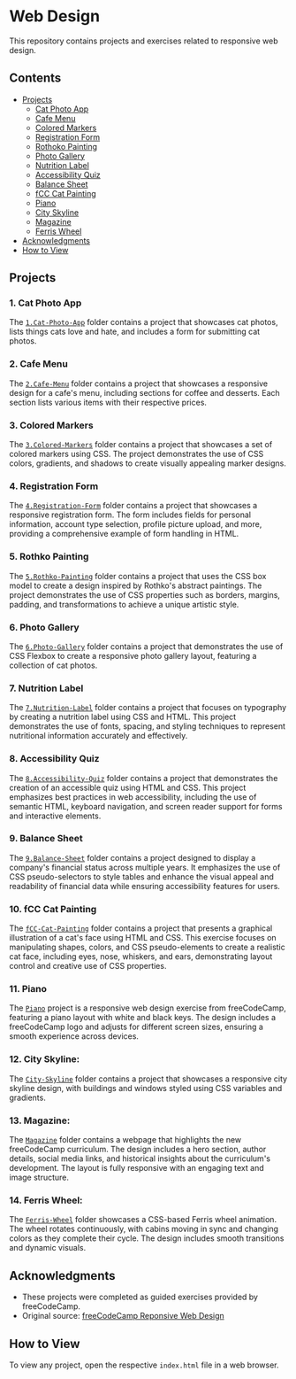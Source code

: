 # Web Design

This repository contains projects and exercises related to responsive web design.

## Contents
- [Projects](#projects)
    - [Cat Photo App](#1-cat-photo-app)
    - [Cafe Menu](#2-cafe-menu)
    - [Colored Markers](#3-colored-markers)
    - [Registration Form](#4-registration-form)
    - [Rothoko Painting](#5-rothko-painting)
    - [Photo Gallery](#6-photo-gallery)
    - [Nutrition Label](#7-nutrition-label)
    - [Accessibility Quiz](#8-accessibility-quiz)
    - [Balance Sheet](#9-balance-sheet)
    - [fCC Cat Painting](#10-fcc-cat-painting)
    - [Piano](#11-piano)
    - [City Skyline](#12-city-skyline)
    - [Magazine](#13-magazine)
    - [Ferris Wheel](#14-ferris-wheel)
- [Acknowledgments](#acknowledgments)
- [How to View](#how-to-view)

## Projects

### 1. Cat Photo App
The [`1.Cat-Photo-App`](./1.Cat-Photo-App/index.html) folder contains a project that showcases cat photos, lists things cats love and hate, and includes a form for submitting cat photos.

### 2. Cafe Menu
The [`2.Cafe-Menu`](./2.Cafe-Menu/index.html) folder contains a project that showcases a responsive design for a cafe's menu, including sections for coffee and desserts. Each section lists various items with their respective prices.

### 3. Colored Markers
The [`3.Colored-Markers`](./3.Colored-Markers/index.html) folder contains a project that showcases a set of colored markers using CSS. The project demonstrates the use of CSS colors, gradients, and shadows to create visually appealing marker designs.

### 4. Registration Form
The [`4.Registration-Form`](./4.Registration-Form/index.html) folder contains a project that showcases a responsive registration form. The form includes fields for personal information, account type selection, profile picture upload, and more, providing a comprehensive example of form handling in HTML.

### 5. Rothko Painting
The [`5.Rothko-Painting`](./5.Rothko-Painting/index.html) folder contains a project that uses the CSS box model to create a design inspired by Rothko's abstract paintings. The project demonstrates the use of CSS properties such as borders, margins, padding, and transformations to achieve a unique artistic style.

### 6. Photo Gallery
The [`6.Photo-Gallery`](./6.Photo-Gallery/index.html) folder contains a project that demonstrates the use of CSS Flexbox to create a responsive photo gallery layout, featuring a collection of cat photos.

### 7. Nutrition Label
The [`7.Nutrition-Label`](./7.Nutrition-Label/index.html) folder contains a project that focuses on typography by creating a nutrition label using CSS and HTML. This project demonstrates the use of fonts, spacing, and styling techniques to represent nutritional information accurately and effectively.

### 8. Accessibility Quiz
The [`8.Accessibility-Quiz`](./8.Accessibility-Quiz/index.html) folder contains a project that demonstrates the creation of an accessible quiz using HTML and CSS. This project emphasizes best practices in web accessibility, including the use of semantic HTML, keyboard navigation, and screen reader support for forms and interactive elements.

### 9. Balance Sheet
The [`9.Balance-Sheet`](./9.Balance-Sheet/index.html) folder contains a project designed to display a company's financial status across multiple years. It emphasizes the use of CSS pseudo-selectors to style tables and enhance the visual appeal and readability of financial data while ensuring accessibility features for users.

### 10. fCC Cat Painting
The [`fCC-Cat-Painting`](./10.fCC-Cat-Painting/index.html) folder contains a project that presents a graphical illustration of a cat's face using HTML and CSS. This exercise focuses on manipulating shapes, colors, and CSS pseudo-elements to create a realistic cat face, including eyes, nose, whiskers, and ears, demonstrating layout control and creative use of CSS properties.

### 11. Piano
The [`Piano`](./11.Piano/index.html) project is a responsive web design exercise from freeCodeCamp, featuring a piano layout with white and black keys. The design includes a freeCodeCamp logo and adjusts for different screen sizes, ensuring a smooth experience across devices.

### 12. City Skyline:
The [`City-Skyline`](./12.City-Skyline/index.html) folder contains a project that showcases a responsive city skyline design, with buildings and windows styled using CSS variables and gradients.

### 13. Magazine:
The [`Magazine`](./13.Magazine/index.html) folder contains a webpage that highlights the new freeCodeCamp curriculum. The design includes a hero section, author details, social media links, and historical insights about the curriculum's development. The layout is fully responsive with an engaging text and image structure.

### 14. Ferris Wheel:
The [`Ferris-Wheel`](./14.Ferris-Wheel/index.html) folder showcases a CSS-based Ferris wheel animation. The wheel rotates continuously, with cabins moving in sync and changing colors as they complete their cycle. The design includes smooth transitions and dynamic visuals.

## Acknowledgments
- These projects were completed as guided exercises provided by freeCodeCamp.
- Original source: [freeCodeCamp Reponsive Web Design](https://www.freecodecamp.org/learn/2022/responsive-web-design/)

## How to View
To view any project, open the respective `index.html` file in a web browser.
